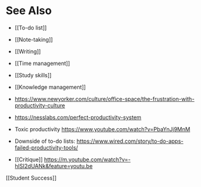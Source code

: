 # See Also

  - [[To-do list]]
  - [[Note-taking]]
  - [[Writing]]
  - [[Time management]]
  - [[Study skills]]
  - [[Knowledge management]]

  - https://www.newyorker.com/culture/office-space/the-frustration-with-productivity-culture
  - https://nesslabs.com/perfect-productivity-system
  - Toxic productivity https://www.youtube.com/watch?v=PbaYnJj9MnM
  - Downside of to-do lists:
    https://www.wired.com/story/to-do-apps-failed-productivity-tools/

  - [[Critique]]
    https://m.youtube.com/watch?v=-hISI2dUANk&feature=youtu.be

[[Student Success]]